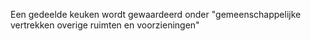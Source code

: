 Een gedeelde keuken wordt gewaardeerd onder "gemeenschappelijke vertrekken overige ruimten en voorzieningen"
